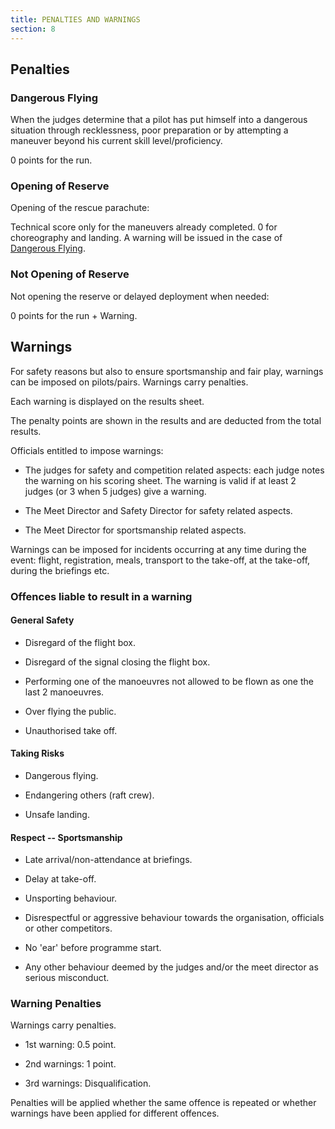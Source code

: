```yaml
---
title: PENALTIES AND WARNINGS
section: 8
---
```


## Penalties

### Dangerous Flying

When the judges determine that a pilot has put himself into a dangerous
situation through recklessness, poor preparation or by attempting a
maneuver beyond his current skill level/proficiency.

0 points for the run.

### Opening of Reserve

Opening of the rescue parachute:

Technical score only for the maneuvers already completed. 0 for
choreography and landing. A warning will be issued in the case of [Dangerous Flying](##). 

### Not Opening of Reserve

Not opening the reserve or delayed deployment when needed:

0 points for the run + Warning.

## Warnings

For safety reasons but also to ensure sportsmanship and fair play,
warnings can be imposed on pilots/pairs. Warnings carry penalties.

Each warning is displayed on the results sheet.

The penalty points are shown in the results and are deducted from the
total results.

Officials entitled to impose warnings:

-   The judges for safety and competition related aspects: each judge
    notes the warning on his scoring sheet. The warning is valid if at
    least 2 judges (or 3 when 5 judges) give a warning.

-   The Meet Director and Safety Director for safety related aspects.

-   The Meet Director for sportsmanship related aspects.

Warnings can be imposed for incidents occurring at any time during the
event: flight, registration, meals, transport to the take-off, at the
take-off, during the briefings etc.

### Offences liable to result in a warning

#### General Safety

-   Disregard of the flight box.

-   Disregard of the signal closing the flight box.

-   Performing one of the manoeuvres not allowed to be flown as one the
    last 2 manoeuvres.

-   Over flying the public.

-   Unauthorised take off.

#### Taking Risks

-   Dangerous flying.

-   Endangering others (raft crew).

-   Unsafe landing.

#### Respect -- Sportsmanship

-   Late arrival/non-attendance at briefings.

-   Delay at take-off.

-   Unsporting behaviour.

-   Disrespectful or aggressive behaviour towards the organisation,
    officials or other competitors.

-   No 'ear' before programme start.

-   Any other behaviour deemed by the judges and/or the meet director as
    serious misconduct.

### Warning Penalties

Warnings carry penalties.

-   1st warning: 0.5 point.

-   2nd warnings: 1 point.

-   3rd warnings: Disqualification.

Penalties will be applied whether the same offence is repeated or
whether warnings have been applied for different offences.
